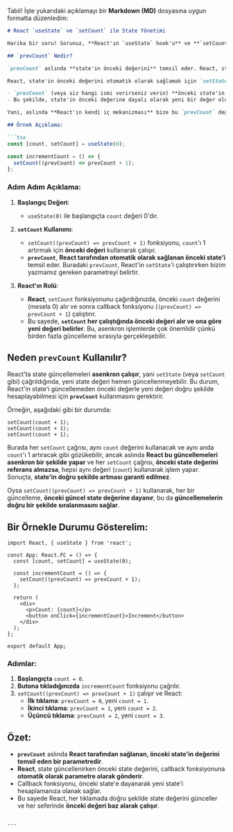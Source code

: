 Tabii! İşte yukarıdaki açıklamayı bir **Markdown (MD)** dosyasına uygun formatta düzenledim:

```markdown
# React `useState` ve `setCount` ile State Yönetimi

Harika bir soru! Sorunuz, **React'ın `useState` hook'u** ve **`setCount`**'ın nasıl çalıştığını daha derinlemesine anlamanıza yardımcı olacak. Burada **`prevCount`** ismi, **`setCount`** fonksiyonunun bir parametresi ve aslında **React tarafından sağlanan bir otomatik parametre adıdır**. React, bu parametreyi, state güncellenirken önceki (eski) state değerini alıp, onu kullanmanızı sağlar.

## `prevCount` Nedir?

`prevCount` aslında **state'in önceki değerini** temsil eder. React, state güncellenirken, önceki state değerine dayanarak yeni bir değer oluşturabilmeniz için callback fonksiyonunu kullanır.

React, state'in önceki değerini otomatik olarak sağlamak için `setState`'i (veya `setCount` gibi `useState` ile kullanılan fonksiyonları) kullandığınızda, callback fonksiyonuna şu şekilde parametre olarak aktarır:

- `prevCount` (veya siz hangi ismi verirseniz verin) **önceki state'in değerini** tutar.
- Bu şekilde, state'in önceki değerine dayalı olarak yeni bir değer oluşturabilirsiniz.

Yani, aslında **React'ın kendi iç mekanizması** bize bu `prevCount` değerini sağlamaktadır.

## Örnek Açıklama:

```tsx
const [count, setCount] = useState(0);

const incrementCount = () => {
  setCount((prevCount) => prevCount + 1);
};
```

### Adım Adım Açıklama:

1. **Başlangıç Değeri**: 
   - `useState(0)` ile başlangıçta `count` değeri 0'dır.

2. **`setCount` Kullanımı**:
   - `setCount((prevCount) => prevCount + 1)` fonksiyonu, `count`'ı 1 artırmak için **önceki değeri** kullanarak çalışır.
   - **`prevCount`**, **React tarafından otomatik olarak sağlanan önceki state'i** temsil eder. Buradaki `prevCount`, React'in `setState`'i çalıştırırken bizim yazmamız gereken parametreyi belirtir.

3. **React'ın Rolü**:
   - **React**, `setCount` fonksiyonunu çağırdığınızda, önceki `count` değerini (mesela 0) alır ve sonra callback fonksiyonu (`(prevCount) => prevCount + 1`) çalıştırır.
   - Bu sayede, **`setCount` her çalıştığında önceki değeri alır ve ona göre yeni değeri belirler**. Bu, asenkron işlemlerde çok önemlidir çünkü birden fazla güncelleme sırasıyla gerçekleşebilir.

## Neden `prevCount` Kullanılır?

React'ta state güncellemeleri **asenkron çalışır**, yani `setState` (veya `setCount` gibi) çağrıldığında, yeni state değeri hemen güncellenmeyebilir. Bu durum, React'in state'i güncellemeden önceki değerle yeni değeri doğru şekilde hesaplayabilmesi için **`prevCount`** kullanmasını gerektirir.

Örneğin, aşağıdaki gibi bir durumda:

```tsx
setCount(count + 1);
setCount(count + 1);
setCount(count + 1);
```

Burada her `setCount` çağrısı, aynı `count` değerini kullanacak ve aynı anda `count`'ı 1 artıracak gibi gözükebilir, ancak aslında **React bu güncellemeleri asenkron bir şekilde yapar** ve her `setCount` çağrısı, **önceki state değerini referans almazsa**, hepsi aynı değeri (`count`) kullanarak işlem yapar. Sonuçta, **state'in doğru şekilde artması garanti edilmez**.

Oysa `setCount((prevCount) => prevCount + 1)` kullanarak, her bir güncelleme, **önceki güncel state değerine dayanır**, bu da **güncellemelerin doğru bir şekilde sıralanmasını sağlar**.

## Bir Örnekle Durumu Gösterelim:

```tsx
import React, { useState } from 'react';

const App: React.FC = () => {
  const [count, setCount] = useState(0);

  const incrementCount = () => {
    setCount((prevCount) => prevCount + 1);
  };

  return (
    <div>
      <p>Count: {count}</p>
      <button onClick={incrementCount}>Increment</button>
    </div>
  );
};

export default App;
```

### Adımlar:
1. **Başlangıçta** `count = 0`.
2. **Butona tıkladığınızda** `incrementCount` fonksiyonu çağrılır.
3. `setCount((prevCount) => prevCount + 1)` çalışır ve React:
   - **İlk tıklama**: `prevCount = 0`, yeni `count = 1`.
   - **İkinci tıklama**: `prevCount = 1`, yeni `count = 2`.
   - **Üçüncü tıklama**: `prevCount = 2`, yeni `count = 3`.

## Özet:

- **`prevCount`** aslında **React tarafından sağlanan, önceki state'in değerini temsil eden bir parametredir**.
- **React**, state güncellenirken önceki state değerini, callback fonksiyonuna **otomatik olarak parametre olarak gönderir**.
- Callback fonksiyonu, önceki state'e dayanarak yeni state'i hesaplamanıza olanak sağlar.
- Bu sayede React, her tıklamada doğru şekilde state değerini günceller ve her seferinde **önceki değeri baz alarak çalışır**.
```

---

